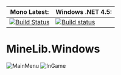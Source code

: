 **Mono Latest:** | **Windows .NET 4.5:**
------------ | -------------
[![Build Status](https://travis-ci.org/MineLib/MineLib.Windows.svg?branch=master)](https://travis-ci.org/MineLib/MineLib.Windows) | [![Build status](https://ci.appveyor.com/api/projects/status/d6bmejxy2b4ifgqh?svg=true)](https://ci.appveyor.com/project/Aragas/minelib-windows)

# MineLib.Windows 

![MainMenu](https://dl.dropboxusercontent.com/u/58476180/MineLib/MainMenu.png)
![InGame](https://dl.dropboxusercontent.com/u/58476180/MineLib/InGame.png)
